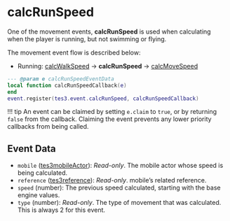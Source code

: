 # calcRunSpeed
<div class="search_terms" style="display: none">calcrunspeed</div>

<!---
	This file is autogenerated. Do not edit this file manually. Your changes will be ignored.
	More information: https://github.com/MWSE/MWSE/tree/master/docs
-->

One of the movement events, **calcRunSpeed** is used when calculating when the player is running, but not swimming or flying.

The movement event flow is described below:

- Running: [calcWalkSpeed](https://mwse.github.io/MWSE/events/calcWalkSpeed) -> **calcRunSpeed** -> [calcMoveSpeed](https://mwse.github.io/MWSE/events/calcMoveSpeed)

```lua
--- @param e calcRunSpeedEventData
local function calcRunSpeedCallback(e)
end
event.register(tes3.event.calcRunSpeed, calcRunSpeedCallback)
```

!!! tip
	An event can be claimed by setting `e.claim` to `true`, or by returning `false` from the callback. Claiming the event prevents any lower priority callbacks from being called.

## Event Data

* `mobile` ([tes3mobileActor](../../types/tes3mobileActor)): *Read-only*. The mobile actor whose speed is being calculated.
* `reference` ([tes3reference](../../types/tes3reference)): *Read-only*. mobile’s related reference.
* `speed` (number): The previous speed calculated, starting with the base engine values.
* `type` (number): *Read-only*. The type of movement that was calculated. This is always 2 for this event.

